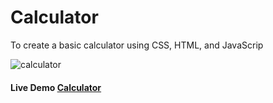 # Calculator
To create a basic calculator using CSS, HTML, and JavaScrip


![calculator](https://github.com/sudhanshu1313/Calculator/blob/main/calculator.png)

<h4>Live Demo <a href="https://sudhanshu1313.github.io/Calculator/">Calculator</a> </h4>

